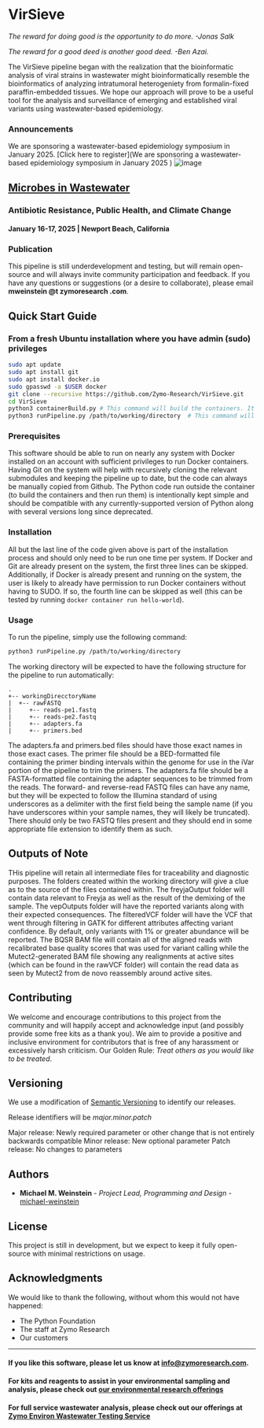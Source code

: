 # VirSieve

*The reward for doing good is the opportunity to do more. -Jonas Salk*

*The reward for a good deed is another good deed. -Ben Azai.*

The VirSieve pipeline began with the realization that the bioinformatic analysis of viral strains in wastewater
might bioinformatically resemble the bioinformatics of analyzing intratumoral heterogeniety from formalin-fixed
paraffin-embedded tissues.  We hope our approach will prove to be a useful tool for the analysis and surveillance
of emerging and established viral variants using wastewater-based epidemiology.

### Announcements
We are sponsoring a wastewater-based epidemiology symposium in January 2025. [Click here to register](We are sponsoring a wastewater-based epidemiology symposium in January 2025
)
![image](https://eventcreate-v1.s3.us-west-1.amazonaws.com/uploads%2F4ca0bba1-c9d9-4167-99b9-522ce7bd6778%2Fshutterstock_1695930649.jpg)
## [Microbes in Wastewater](https://www.wastewateramr2025.com/) 
### Antibiotic Resistance, Public Health, and Climate Change 
#### January 16-17, 2025 | Newport Beach, California 

### Publication
This pipeline is still underdevelopment and testing, but will remain open-source and will always invite community
participation and feedback.  If you have any questions or suggestions (or a desire to collaborate), please email **mweinstein @t zymoresearch .com**.

## Quick Start Guide

### From a fresh Ubuntu installation where you have admin (sudo) privileges
```bash
sudo apt update
sudo apt install git
sudo apt install docker.io
sudo gpasswd -a $USER docker
git clone --recursive https://github.com/Zymo-Research/VirSieve.git
cd VirSieve
python3 containerBuild.py # This command will build the containers. It and all commands above only need to be run once per system as part of the setup.
python3 runPipeline.py /path/to/working/directory  # This command will also be used to initiate subsequent analyses on new data
```

### Prerequisites

This software should be able to run on nearly any system with Docker installed on an account with sufficient
privileges to run Docker containers.  Having Git on the system will help with recursively cloning the 
relevant submodules and keeping the pipeline up to date, but the code can always be manually copied from 
Github.  The Python code run outside the container (to build the containers and then run them) is intentionally
kept simple and should be compatible with any currently-supported version of Python along with several versions
long since deprecated.

### Installation

All but the last line of the code given above is part of the installation process and should only need to be run one 
time per system.  If Docker and Git are already present on the system, the first three lines can be skipped. Additionally,
if Docker is already present and running on the system, the user is likely to already have permission to run Docker containers
without having to SUDO.  If so, the fourth line can be skipped as well (this can be tested by running `docker container run hello-world`).

### Usage

To run the pipeline, simply use the following command:
```bash
python3 runPipeline.py /path/to/working/directory
```
The working directory will be expected to have the following structure for the pipeline to run automatically:
```
.
+-- workingDirecctoryName
|  +-- rawFASTQ
|     +-- reads-pe1.fastq
|     +-- reads-pe2.fastq
|     +-- adapters.fa
|     +-- primers.bed
```
The adapters.fa and primers.bed files should have those exact names in those exact cases.  The primer file
should be a BED-formatted file containing the primer binding intervals within the genome for use in the iVar 
portion of the pipeline to trim the primers.  The adapters.fa file should be a FASTA-formatted file
containing the adapter sequences to be trimmed from the reads.  The forward- and reverse-read FASTQ files 
can have any name, but they will be expected to follow the Illumina standard of using underscores as a delimiter
with the first field being the sample name (if you have underscores within your sample names, they will likely
be truncated).  There should only be two FASTQ files present and they should end in some appropriate file extension
to identify them as such.

## Outputs of Note

THis pipeline will retain all intermediate files for traceability and diagnostic purposes.  The folders created within
the working directory will give a clue as to the source of the files contained within.  The freyjaOutput folder will
contain data relevant to Freyja as well as the result of the demixing of the sample.  The vepOutputs folder will have
the reported variants along with their expected consequences.  The filteredVCF folder will have the VCF that went
through filtering in GATK for different attributes affecting variant confidence.  By default, only variants with 1% or
greater abundance will be reported.  The BQSR BAM file will contain all of the aligned reads with recalibrated
base quality scores that was used for variant calling while the Mutect2-generated BAM file showing any realignments at
active sites (which can be found in the rawVCF folder) will contain the read data as seen by Mutect2 from de novo 
reassembly around active sites.

## Contributing

We welcome and encourage contributions to this project from the community and will happily accept and acknowledge input (and possibly provide some free kits as a thank you).  We aim to provide a positive and inclusive environment for contributors that is free of any harassment or excessively harsh criticism. Our Golden Rule: *Treat others as you would like to be treated*.

## Versioning

We use a modification of [Semantic Versioning](https://semvar.org) to identify our releases.

Release identifiers will be *major.minor.patch*

Major release: Newly required parameter or other change that is not entirely backwards compatible
Minor release: New optional parameter
Patch release: No changes to parameters

## Authors

- **Michael M. Weinstein** - *Project Lead, Programming and Design* - [michael-weinstein](https://github.com/michael-weinstein)

## License

This project is still in development, but we expect to keep it fully open-source with minimal restrictions on usage.

## Acknowledgments

We would like to thank the following, without whom this would not have happened:
* The Python Foundation
* The staff at Zymo Research
* Our customers

---------------------------------------------------------------------------------------------------------------------

#### If you like this software, please let us know at info@zymoresearch.com.
#### For kits and reagents to assist in your environmental sampling and analysis, please check out [our environmental research offerings](https://www.zymoresearch.com/pages/environmental-research)
#### For full service wastewater analysis, please check out our offerings at [Zymo Environ Wastewater Testing Service](https://www.zymoresearch.com/pages/zymo-environ-covid-19-wastewater-testing-service)
